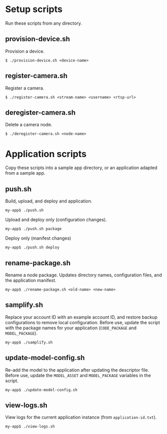 # Setup scripts

Run these scripts from any directory.

## provision-device.sh

Provision a device.

    $ ./provision-device.sh <device-name>

## register-camera.sh

Register a camera.

    $ ./register-camera.sh <stream-name> <username> <rtsp-url>

## deregister-camera.sh

Delete a camera node.

    $ ./deregister-camera.sh <node-name>

# Application scripts

Copy these scripts into a sample app directory, or an application adapted from a sample app. 

## push.sh

Build, upload, and deploy and application.

    my-app$ ./push.sh

Upload and deploy only (configuration changes).

    my-app$ ./push.sh package

Deploy only (manifest changes)

    my-app$ ./push.sh deploy

## rename-package.sh

Rename a node package. Updates directory names, configuration files, and the application manifest.

    my-app$ ./rename-package.sh <old-name> <new-name>

## samplify.sh

Replace your account ID with an example account ID, and restore backup configurations to remove local configuration. Before use, update the script with the package names for your application (`CODE_PACKAGE` and `MODEL_PACKAGE`).

    my-app$ ./samplify.sh

## update-model-config.sh

Re-add the model to the application after updating the descriptor file. Before use, update the `MODEL_ASSET` and `MODEL_PACKAGE` variables in the script.

    my-app$ ./update-model-config.sh

## view-logs.sh

View logs for the current application instance (from `application-id.txt`).

    my-app$ ./view-logs.sh
